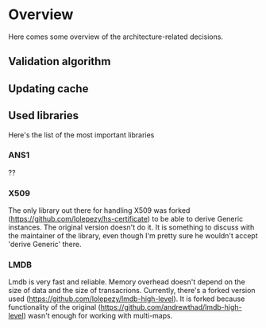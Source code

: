 # Overview

Here comes some overview of the architecture-related decisions.

## Validation algorithm

## Updating cache

## Used libraries

Here's the list of the most important libraries

### ANS1
??

### X509
The only library out there for handling X509 was forked (https://github.com/lolepezy/hs-certificate) to be able to derive Generic instances. The original version doesn't do it. It is something to discuss with the maintainer of the library, even though I'm pretty sure he wouldn't accept 'derive Generic' there.


### LMDB
Lmdb is very fast and reliable. Memory overhead doesn't depend on the size of data and the size of transacrions. Currently, there's a forked version used (https://github.com/lolepezy/lmdb-high-level). It is forked because functionality of the original (https://github.com/andrewthad/lmdb-high-level) wasn't enough for working with multi-maps.

